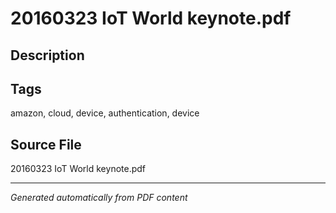 # 20160323 IoT World keynote.pdf

## Description

## Tags
amazon, cloud, device, authentication, device

## Source File
20160323 IoT World keynote.pdf

---
*Generated automatically from PDF content*
